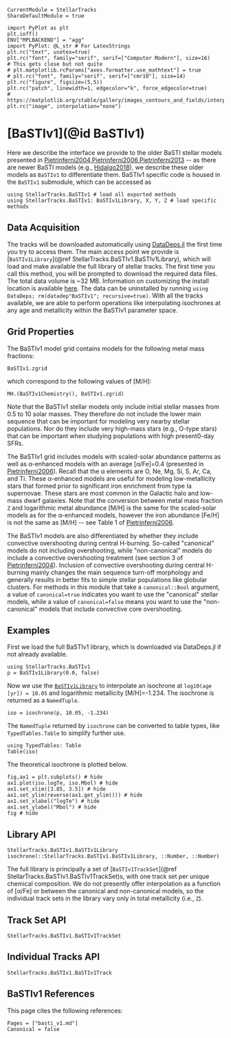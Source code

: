 ```@meta
CurrentModule = StellarTracks
ShareDefaultModule = true
```

```@setup
import PyPlot as plt
plt.ioff()
ENV["MPLBACKEND"] = "agg"
import PyPlot: @L_str # For LatexStrings
plt.rc("text", usetex=true)
plt.rc("font", family="serif", serif=["Computer Modern"], size=16)
# This gets close but not quite
# plt.matplotlib.rcParams["axes.formatter.use_mathtext"] = true
# plt.rc("font", family="serif", serif=["cmr10"], size=14)
plt.rc("figure", figsize=(5,5))
plt.rc("patch", linewidth=1, edgecolor="k", force_edgecolor=true)
# https://matplotlib.org/stable/gallery/images_contours_and_fields/interpolation_methods.html
plt.rc("image", interpolation="none")
```

# [BaSTIv1](@id BaSTIv1)

Here we describe the interface we provide to the older BaSTI stellar models presented in [Pietrinferni2004,Pietrinferni2006,Pietrinferni2013](@citet) -- as there are newer BaSTI models (e.g., [Hidalgo2018](@citet)), we describe these older models as `BaSTIv1` to differentiate them. BaSTIv1 specific code is housed in the `BaSTIv1` submodule, which can be accessed as

```@example
using StellarTracks.BaSTIv1 # load all exported methods
using StellarTracks.BaSTIv1: BaSTIv1Library, X, Y, Z # load specific methods
```

## Data Acquisition

The tracks will be downloaded automatically using [DataDeps.jl](https://github.com/oxinabox/DataDeps.jl) the first time you try to access them. The main access point we provide is [`BaSTIv1Library`](@ref StellarTracks.BaSTIv1.BaSTIv1Library), which will load and make available the full library of stellar tracks. The first time you call this method, you will be prompted to download the required data files. The total data volume is ~32 MB. Information on customizing the install location is available [here](https://www.oxinabox.net/DataDeps.jl/stable/z10-for-end-users/). The data can be uninstalled by running `using DataDeps; rm(datadep"BaSTIv1"; recursive=true)`. With all the tracks available, we are able to perform operations like interpolating isochrones at any age and metallicity within the BaSTIv1 parameter space.

## Grid Properties
The BaSTIv1 model grid contains models for the following metal mass fractions:

```@example
BaSTIv1.zgrid
```

which correspond to the following values of \[M/H\]:

```@example
MH.(BaSTIv1Chemistry(), BaSTIv1.zgrid)
```

Note that the BaSTIv1 stellar models only include initial stellar masses from 0.5 to 10 solar masses. They therefore do not include the lower main sequence that can be important for modeling very nearby stellar populations. Nor do they include very high-mass stars (e.g., O-type stars) that can be important when studying populations with high present0-day SFRs.

The BaSTIv1 grid includes models with scaled-solar abundance patterns as well as α-enhanced models with an average \[α/Fe\]=0.4 (presented in [Pietrinferni2006](@citet)). Recall that the α elements are O, Ne, Mg, Si, S, Ar, Ca, and Ti. These α-enhanced models are useful for modeling low-metallicity stars that formed prior to significant iron enrichment from type Ia supernovae. These stars are most common in the Galactic halo and low-mass dwarf galaxies. Note that the conversion between metal mass fraction ``Z`` and logarithmic metal abundance \[M/H\] is the same for the scaled-solar models as for the α-enhanced models, however the iron abundance \[Fe/H\] is not the same as \[M/H\] -- see Table 1 of [Pietrinferni2006](@citet).

The BaSTIv1 models are also differentiated by whether they include convective overshooting during central H-burning. So-called "canonical" models do not including overshooting, while "non-canonical" models do include a convective overshooting treatment (see section 3 of [Pietrinferni2004](@citet)). Inclusion of convective overshooting during central H-burning mainly changes the main sequence turn-off morphology and generally results in better fits to simple stellar populations like globular clusters. For methods in this module that take a `canonical::Bool` argument, a value of `canonical=true` indicates you want to use the "canonical" stellar models, while a value of `canonical=false` means you want to use the "non-canonical" models that include convective core overshooting.

## Examples
First we load the full BaSTIv1 library, which is downloaded via DataDeps.jl if not already available.
```@example
using StellarTracks.BaSTIv1
p = BaSTIv1Library(0.0, false)
```

Now we use the [`BaSTIv1Library`](@ref) to interpolate an isochrone at `log10(age [yr]) = 10.05` and logarithmic metallicity \[M/H\]=-1.234. The isochrone is returned as a `NamedTuple`.
```@example
iso = isochrone(p, 10.05, -1.234)
```

The `NamedTuple` returned by `isochrone` can be converted to table types, like `TypedTables.Table` to simplify further use.
```@example
using TypedTables: Table
Table(iso)
```

The theoretical isochrone is plotted below.

```@example
fig,ax1 = plt.subplots() # hide
ax1.plot(iso.logTe, iso.Mbol) # hide
ax1.set_xlim([3.85, 3.5]) # hide
ax1.set_ylim(reverse(ax1.get_ylim())) # hide
ax1.set_xlabel("logTe") # hide
ax1.set_ylabel("Mbol") # hide
fig # hide
```









## Library API
```@docs
StellarTracks.BaSTIv1.BaSTIv1Library
isochrone(::StellarTracks.BaSTIv1.BaSTIv1Library, ::Number, ::Number)
```

The full library is principally a set of [`BaSTIv1TrackSet`](@ref StellarTracks.BaSTIv1.BaSTIv1TrackSet)s, with one track set per unique chemical composition. We do not presently offer interpolation as a function of \[α/Fe\] or between the canonical and non-canonical models, so the individual track sets in the library vary only in total metallicity (i.e., ``Z``).

## Track Set API
```@docs
StellarTracks.BaSTIv1.BaSTIv1TrackSet
```
 
## Individual Tracks API
```@docs
StellarTracks.BaSTIv1.BaSTIv1Track
```

## BaSTIv1 References
This page cites the following references:

```@bibliography
Pages = ["basti_v1.md"]
Canonical = false
```